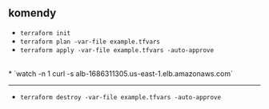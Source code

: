 ## komendy

* `terraform init`
* `terraform plan -var-file example.tfvars`
* `terraform apply -var-file example.tfvars -auto-approve`
<br>
* `watch -n 1 curl -s alb-1686311305.us-east-1.elb.amazonaws.com`

---

* `terraform destroy -var-file example.tfvars -auto-approve`
